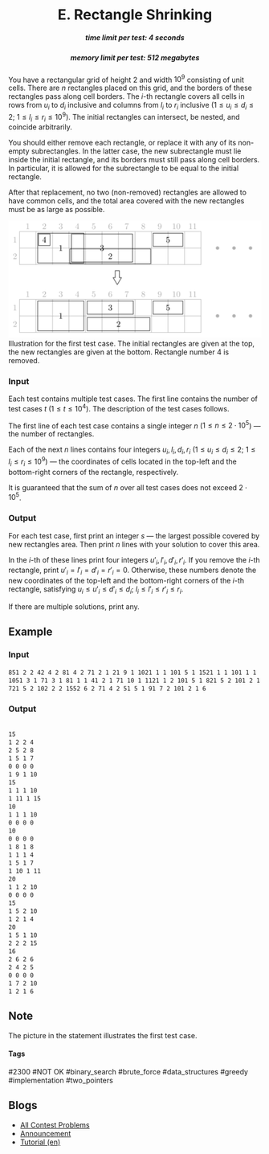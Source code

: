 <h1 style='text-align: center;'> E. Rectangle Shrinking</h1>

<h5 style='text-align: center;'>time limit per test: 4 seconds</h5>
<h5 style='text-align: center;'>memory limit per test: 512 megabytes</h5>

You have a rectangular grid of height $2$ and width $10^9$ consisting of unit cells. There are $n$ rectangles placed on this grid, and the borders of these rectangles pass along cell borders. The $i$-th rectangle covers all cells in rows from $u_i$ to $d_i$ inclusive and columns from $l_i$ to $r_i$ inclusive ($1 \le u_i \le d_i \le 2$; $1 \le l_i \le r_i \le 10^9$). The initial rectangles can intersect, be nested, and coincide arbitrarily.

You should either remove each rectangle, or replace it with any of its non-empty subrectangles. In the latter case, the new subrectangle must lie inside the initial rectangle, and its borders must still pass along cell borders. In particular, it is allowed for the subrectangle to be equal to the initial rectangle.

After that replacement, no two (non-removed) rectangles are allowed to have common cells, and the total area covered with the new rectangles must be as large as possible.

 ![](images/bd929fd8768d39a836cfaed89c2f65cd066c46ae.png) Illustration for the first test case. The initial rectangles are given at the top, the new rectangles are given at the bottom. Rectangle number $4$ is removed. 
### Input

Each test contains multiple test cases. The first line contains the number of test cases $t$ ($1 \le t \le 10^4$). The description of the test cases follows.

The first line of each test case contains a single integer $n$ ($1 \le n \le 2 \cdot 10^5$) — the number of rectangles.

Each of the next $n$ lines contains four integers $u_i, l_i, d_i, r_i$ ($1 \le u_i \le d_i \le 2$; $1 \le l_i \le r_i \le 10^9$) — the coordinates of cells located in the top-left and the bottom-right corners of the rectangle, respectively.

It is guaranteed that the sum of $n$ over all test cases does not exceed $2 \cdot 10^5$.

### Output

For each test case, first print an integer $s$ — the largest possible covered by new rectangles area. Then print $n$ lines with your solution to cover this area.

In the $i$-th of these lines print four integers $u'_i, l'_i, d'_i, r'_i$. If you remove the $i$-th rectangle, print $u'_i = l'_i = d'_i = r'_i = 0$. Otherwise, these numbers denote the new coordinates of the top-left and the bottom-right corners of the $i$-th rectangle, satisfying $u_i \le u'_i \le d'_i \le d_i$; $l_i \le l'_i \le r'_i \le r_i$.

If there are multiple solutions, print any.

## Example

### Input


```text
851 2 2 42 4 2 81 4 2 71 2 1 21 9 1 1021 1 1 101 5 1 1521 1 1 101 1 1 1051 3 1 71 3 1 81 1 1 41 2 1 71 10 1 1121 1 2 101 5 1 821 5 2 101 2 1 721 5 2 102 2 2 1552 6 2 71 4 2 51 5 1 91 7 2 101 2 1 6
```
### Output

```text

15
1 2 2 4
2 5 2 8
1 5 1 7
0 0 0 0
1 9 1 10
15
1 1 1 10
1 11 1 15
10
1 1 1 10
0 0 0 0
10
0 0 0 0
1 8 1 8
1 1 1 4
1 5 1 7
1 10 1 11
20
1 1 2 10
0 0 0 0
15
1 5 2 10
1 2 1 4
20
1 5 1 10
2 2 2 15
16
2 6 2 6
2 4 2 5
0 0 0 0
1 7 2 10
1 2 1 6

```
## Note

The picture in the statement illustrates the first test case.



#### Tags 

#2300 #NOT OK #binary_search #brute_force #data_structures #greedy #implementation #two_pointers 

## Blogs
- [All Contest Problems](../VK_Cup_2022_-_Отборочный_раунд_(Engine).md)
- [Announcement](../blogs/Announcement.md)
- [Tutorial (en)](../blogs/Tutorial_(en).md)
